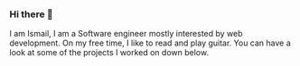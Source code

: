 ### Hi there 👋

I am Ismail, I am a Software engineer mostly interested by web development. 
On my free time, I like to read and play guitar.
You can have a look at some of the projects I worked on down below.
